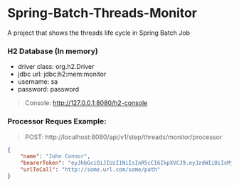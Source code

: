 # Spring-Batch-Threads-Monitor
A project that shows the threads life cycle in Spring Batch Job

### H2 Database (In memory)

* driver class: org.h2.Driver
* jdbc url: jdbc:h2:mem:monitor
* username: sa
* password: password

> Console:   http://127.0.0.1:8080/h2-console


### Processor Reques Example:

> POST: http://localhost:8080/api/v1/step/threads/monitor/processor
```json
{
    "name": "John Connor",
    "bearerToken": "eyJhbGciOiJIUzI1NiIsInR5cCI6IkpXVCJ9.eyJzdWIiOiIxMjM0NTY3ODkwIiwibmFtZSI6IkpvaG4gRG9lIiwiaWF0IjoxNTE2MjM5MDIyfQ.SflKxwRJSMeKKF2QT4fwpMeJf36POk6yJV_adQssw5c",
    "urlToCall": "http://some.url.com/some/path"
}
```